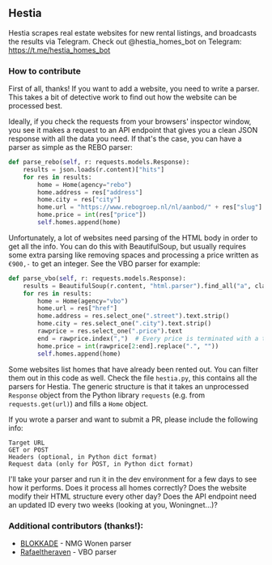 ## Hestia

Hestia scrapes real estate websites for new rental listings, and broadcasts the results via Telegram. Check out @hestia_homes_bot on Telegram: https://t.me/hestia_homes_bot

### How to contribute

First of all, thanks! If you want to add a website, you need to write a parser. This takes a bit of detective work to find out how the website can be processed best.

Ideally, if you check the requests from your browsers' inspector window, you see it makes a request to an API endpoint that gives you a clean JSON response with all the data you need. If that's the case, you can have a parser as simple as the REBO parser:

```python
def parse_rebo(self, r: requests.models.Response):
    results = json.loads(r.content)["hits"]
    for res in results:
        home = Home(agency="rebo")
        home.address = res["address"]
        home.city = res["city"]
        home.url = "https://www.rebogroep.nl/nl/aanbod/" + res["slug"]
        home.price = int(res["price"])
        self.homes.append(home)
```

Unfortunately, a lot of websites need parsing of the HTML body in order to get all the info. You can do this with BeautifulSoup, but usually requires some extra parsing like removing spaces and processing a price written as `€900,-` to get an integer. See the VBO parser for example:

```python
def parse_vbo(self, r: requests.models.Response):
    results = BeautifulSoup(r.content, "html.parser").find_all("a", class_="propertyLink")
    for res in results:
        home = Home(agency="vbo")
        home.url = res["href"]
        home.address = res.select_one(".street").text.strip()
        home.city = res.select_one(".city").text.strip()
        rawprice = res.select_one(".price").text
        end = rawprice.index(",")  # Every price is terminated with a trailing ,
        home.price = int(rawprice[2:end].replace(".", ""))
        self.homes.append(home)
```

Some websites list homes that have already been rented out. You can filter them out in this code as well. Check the file `hestia.py`, this contains all the parsers for Hestia. The generic structure is that it takes an unprocessed `Response` object from the Python library `requests` (e.g. from `requests.get(url)`) and fills a `Home` object.

If you wrote a parser and want to submit a PR, please include the following info:

```
Target URL
GET or POST
Headers (optional, in Python dict format)
Request data (only for POST, in Python dict format)
```

I'll take your parser and run it in the dev environment for a few days to see how it performs. Does it process all homes correctly? Does the website modify their HTML structure every other day? Does the API endpoint need an updated ID every two weeks (looking at you, Woningnet...)?

### Additional contributors (thanks!):
* [BLOKKADE](https://github.com/BLOKKADE) - NMG Wonen parser
* [Rafaeltheraven](https://github.com/Rafaeltheraven) - VBO parser
